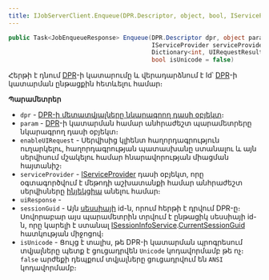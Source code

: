 ```yaml
---
title: IJobServerClient.Enqueue(DPR.Descriptor, object, bool, IServiceProvider, Dictionary<int, UIRequestResultBase>, string, bool) մեթոդ  
---
```


```c#
public Task<JobEnqueueResponse> Enqueue(DPR.Descriptor dpr, object param, bool enableUIRequest,
                                        IServiceProvider serviceProvider,
                                        Dictionary<int, UIRequestResultBase> uiResponse, string sessionGuid,
                                        bool isUnicode = false)
```

Հերթի է դնում [DPR](../../definitions/dpr.md)-ի կատարումը և վերադարձնում է Id՝ [DPR](../../definitions/dpr.md)-ի կատարման ընթացքին հետևելու համար։

**Պարամետրեր**

* `dpr` - [DPR-ի մետատվյալները նկարագրող դասի օբյեկտ](../../types/DPR_Descriptor.md)։
* `param` - [DPR](../../definitions/dpr.md)-ի կատարման համար անհրաժեշտ պարամետրերը նկարագրող դասի օբյեկտ։
* `enableUIRequest` - Սերվիսից կլիենտ հաղորդագրություն ուղարկելու, հաղորդագրության պատասխանը ստանալու և այն սերվիսում մշակելու համար հնարավորության միացման հայտանիշ։
* `serviceProvider` - [IServiceProvider](https://learn.microsoft.com/en-us/dotnet/api/system.iserviceprovider) դասի օբյեկտ, որը օգտագործվում է մեթոդի աշխատանքի համար անհրաժեշտ սերվիսները [ինյեկցիա](../../../project/injection.md) անելու համար։
* `uiResponse` - 
* `sessionGuid` - Այն [սեսսիայի](../../types/SessionInfo.md) id-ն, որում հերթի է դրվում DPR-ը։ Սովորաբար այս պարամետրին տրվում է ընթացիկ սեսսիայի id-ն, որը կարելի է ստանալ [ISessionInfoService](../ISessionInfoService.md).[CurrentSessionGuid](../ISessionInfoService/CurrentSessionGuid.md) հատկության միջոցով։
* `isUnicode` - Ցույց է տալիս, թե DPR-ի կատարման պրոգրեսում տվյալները պետք է ցուցադրվեն `Unicode` կոդավորմամբ թե ոչ։ `false` արժեքի դեպքում տվյալները ցուցադրվում են `ANSI` կոդավորմամբ։

